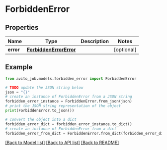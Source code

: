 # ForbiddenError


## Properties

Name | Type | Description | Notes
------------ | ------------- | ------------- | -------------
**error** | [**ForbiddenErrorError**](ForbiddenErrorError.md) |  | [optional] 

## Example

```python
from avito_job.models.forbidden_error import ForbiddenError

# TODO update the JSON string below
json = "{}"
# create an instance of ForbiddenError from a JSON string
forbidden_error_instance = ForbiddenError.from_json(json)
# print the JSON string representation of the object
print(ForbiddenError.to_json())

# convert the object into a dict
forbidden_error_dict = forbidden_error_instance.to_dict()
# create an instance of ForbiddenError from a dict
forbidden_error_from_dict = ForbiddenError.from_dict(forbidden_error_dict)
```
[[Back to Model list]](../README.md#documentation-for-models) [[Back to API list]](../README.md#documentation-for-api-endpoints) [[Back to README]](../README.md)


